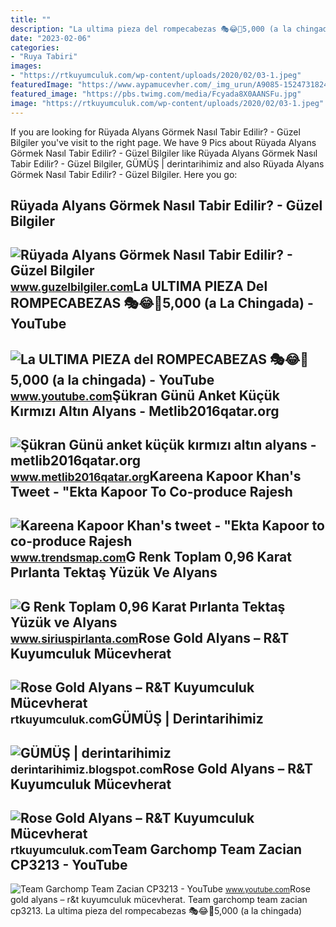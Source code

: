 ```yaml
---
title: ""
description: "La ultima pieza del rompecabezas 🎭😂🧘5,000 (a la chingada)"
date: "2023-02-06"
categories:
- "Ruya Tabiri"
images:
- "https://rtkuyumculuk.com/wp-content/uploads/2020/02/03-1.jpeg"
featuredImage: "https://www.aypamucevher.com/_img_urun/A9085-15247318241.jpg"
featured_image: "https://pbs.twimg.com/media/Fcyada8X0AANSFu.jpg"
image: "https://rtkuyumculuk.com/wp-content/uploads/2020/02/03-1.jpeg"
---
```


If you are looking for Rüyada Alyans Görmek Nasıl Tabir Edilir? - Güzel Bilgiler you've visit to the right page. We have 9 Pics about Rüyada Alyans Görmek Nasıl Tabir Edilir? - Güzel Bilgiler like Rüyada Alyans Görmek Nasıl Tabir Edilir? - Güzel Bilgiler, GÜMÜŞ | derintarihimiz and also Rüyada Alyans Görmek Nasıl Tabir Edilir? - Güzel Bilgiler. Here you go:

Rüyada Alyans Görmek Nasıl Tabir Edilir? - Güzel Bilgiler
---------------------------------------------------------

 ![Rüyada Alyans Görmek Nasıl Tabir Edilir? - Güzel Bilgiler](https://www.guzelbilgiler.com/wp-content/uploads/2020/04/rüyada-alyans-görmek-ne-anlama-gelir.jpg) <small>www.guzelbilgiler.com</small>La ULTIMA PIEZA Del ROMPECABEZAS 🎭😂🧘5,000 (a La Chingada) - YouTube
-------------------------------------------------------------------

 ![La ULTIMA PIEZA del ROMPECABEZAS 🎭😂🧘5,000 (a la chingada) - YouTube](https://i.ytimg.com/vi/KdZ3OosEZ6s/hq2.jpg?sqp=-oaymwEoCOADEOgC8quKqQMcGADwAQH4Ad4EgAK4CIoCDAgAEAEYZSBMKGMwDw==&rs=AOn4CLCfzFvJaPoNerKMbSKycXF-fCyaDA) <small>www.youtube.com</small>Şükran Günü Anket Küçük Kırmızı Altın Alyans - Metlib2016qatar.org
------------------------------------------------------------------

 ![Şükran Günü anket küçük kırmızı altın alyans - metlib2016qatar.org](https://www.aypamucevher.com/_img_urun/A9085-15247318241.jpg) <small>www.metlib2016qatar.org</small>Kareena Kapoor Khan's Tweet - "Ekta Kapoor To Co-produce Rajesh
---------------------------------------------------------------

 ![Kareena Kapoor Khan's tweet - "Ekta Kapoor to co-produce Rajesh](https://pbs.twimg.com/media/Fcyada8X0AANSFu.jpg) <small>www.trendsmap.com</small>G Renk Toplam 0,96 Karat Pırlanta Tektaş Yüzük Ve Alyans
--------------------------------------------------------

 ![G Renk Toplam 0,96 Karat Pırlanta Tektaş Yüzük ve Alyans](https://cdn.siriuspirlanta.com/image/urun/kucuk/pirlanta-tektas-yuzuk-ve-alyans-07r0078.jpg) <small>www.siriuspirlanta.com</small>Rose Gold Alyans – R&amp;T Kuyumculuk Mücevherat
------------------------------------------------

 ![Rose Gold Alyans – R&T Kuyumculuk Mücevherat](https://rtkuyumculuk.com/wp-content/uploads/2020/02/12-1.jpeg) <small>rtkuyumculuk.com</small>GÜMÜŞ | Derintarihimiz
----------------------

 ![GÜMÜŞ | derintarihimiz](http://1.bp.blogspot.com/-sIuHlU_RV1Y/TkvRRYFJUlI/AAAAAAAAAHA/vtBdkQII7G8/s1600/Ta%25C5%259Fl%25C4%25B1+alyans+g%25C3%25BCm%25C3%25BC%25C5%259F3.jpg) <small>derintarihimiz.blogspot.com</small>Rose Gold Alyans – R&amp;T Kuyumculuk Mücevherat
------------------------------------------------

 ![Rose Gold Alyans – R&T Kuyumculuk Mücevherat](https://rtkuyumculuk.com/wp-content/uploads/2020/02/03-1.jpeg) <small>rtkuyumculuk.com</small>Team Garchomp Team Zacian CP3213 - YouTube
------------------------------------------

 ![Team Garchomp Team Zacian CP3213 - YouTube](https://i.ytimg.com/vi/HYLCwcE-Dgc/maxres2.jpg?sqp=-oaymwEoCIAKENAF8quKqQMcGADwAQH4AYwCgALgA4oCDAgAEAEYRSBHKGUwDw==&rs=AOn4CLC_ulBvmvqa2cf2uT56Qfk3FCYaDA) <small>www.youtube.com</small>Rose gold alyans – r&amp;t kuyumculuk mücevherat. Team garchomp team zacian cp3213. La ultima pieza del rompecabezas 🎭😂🧘5,000 (a la chingada)
